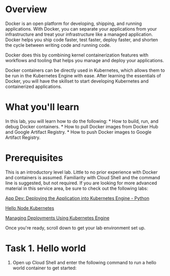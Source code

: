 # Overview

Docker is an open platform for developing, shipping, and running applications. With Docker, you can separate your applications from your infrastructure and treat your infrastructure like a managed application. Docker helps you ship code faster, test faster, deploy faster, and shorten the cycle between writing code and running code.

Docker does this by combining kernel containerization features with workflows and tooling that helps you manage and deploy your applications.

Docker containers can be directly used in Kubernetes, which allows them to be run in the Kubernetes Engine with ease. After learning the essentials of Docker, you will have the skillset to start developing Kubernetes and containerized applications.

# What you'll learn

In this lab, you will learn how to do the following:
	* How to build, run, and debug Docker containers.
	* How to pull Docker images from Docker Hub and Google Artifact Registry.
	* How to push Docker images to Google Artifact Registry.

# Prerequisites

This is an introductory level lab. Little to no prior experience with Docker and containers is assumed. Familiarity with Cloud Shell and the command line is suggested, but not required. If you are looking for more advanced material in this service area, be sure to check out the following labs:

[App Dev: Deploying the Application into Kubernetes Engine - Python](https://www.cloudskillsboost.google/focuses/1073?parent=catalog)  

[Hello Node Kubernetes](https://www.cloudskillsboost.google/focuses/564?parent=catalog)  

[Managing Deployments Using Kubernetes Engine](https://www.cloudskillsboost.google/focuses/639?parent=catalog)  

Once you're ready, scroll down to get your lab environment set up.

# Task 1. Hello world

1. Open up Cloud Shell and enter the following command to run a hello world container to get started:






